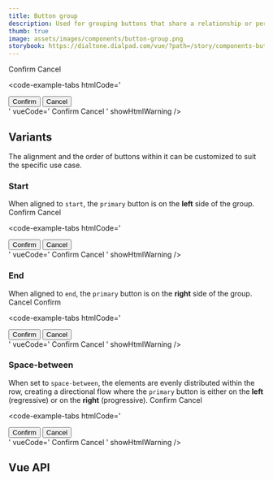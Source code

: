 ```yaml
---
title: Button group
description: Used for grouping buttons that share a relationship or perform similar actions.
thumb: true
image: assets/images/components/button-group.png
storybook: https://dialtone.dialpad.com/vue/?path=/story/components-button-group--default
---
```


<code-well-header class="d-d-block">
  <dt-button-group alignment="start" class="d-gg8">
    <dt-button importance="primary">Confirm</dt-button>
    <dt-button importance="outlined">Cancel</dt-button>
  </dt-button-group>
</code-well-header>

<code-example-tabs
htmlCode='
<div role="group" class="d-btn-group d-btn-group--start" alignment="start">
  <button type="button" class="base-button__button d-btn d-btn--primary">
    <span class="d-btn__label base-button__label"> Confirm </span>
  </button>
  <button data-qa="dt-button" type="button" class="base-button__button d-btn d-btn--outlined">
    <span class="d-btn__label base-button__label"> Cancel </span>
  </button>
</div>
'
vueCode='
<dt-button-group>
  <dt-button importance="primary">Confirm</dt-button>
  <dt-button importance="outlined">Cancel</dt-button>
</dt-button-group>
'
showHtmlWarning />

## Variants

The alignment and the order of buttons within it can be customized to suit the specific use case.

### Start

When aligned to `start`, the `primary` button is on the **left** side of the group.
<code-well-header class="d-d-block">
  <dt-button-group alignment="start" class="d-gg8">
    <dt-button importance="primary">Confirm</dt-button>
    <dt-button importance="outlined">Cancel</dt-button>
  </dt-button-group>
</code-well-header>

<code-example-tabs
htmlCode='
<div role="group" class="d-btn-group d-btn-group--start" alignment="start">
  <button type="button" class="base-button__button d-btn d-btn--primary">
    <span class="d-btn__label base-button__label"> Confirm </span>
  </button>
  <button data-qa="dt-button" type="button" class="base-button__button d-btn d-btn--outlined">
    <span class="d-btn__label base-button__label"> Cancel </span>
  </button>
</div>
'
vueCode='
<dt-button-group>
  <dt-button importance="primary">Confirm</dt-button>
  <dt-button importance="outlined">Cancel</dt-button>
</dt-button-group>
'
showHtmlWarning />

### End

When aligned to `end`, the `primary` button is on the **right** side of the group.
<code-well-header class="d-d-block">
  <dt-button-group alignment="end">
    <dt-button importance="outlined">Cancel</dt-button>
    <dt-button importance="primary">Confirm</dt-button>
  </dt-button-group>
</code-well-header>

<code-example-tabs
htmlCode='
<div role="group" class="d-btn-group d-btn-group--end">
  <button type="button" class="base-button__button d-btn d-btn--primary">
    <span class="d-btn__label base-button__label"> Confirm </span>
  </button>
  <button data-qa="dt-button" type="button" class="base-button__button d-btn d-btn--outlined">
    <span class="d-btn__label base-button__label"> Cancel </span>
  </button>
</div>
'
vueCode='
<dt-button-group alignment="end">
    <dt-button importance="primary">Confirm</dt-button>
    <dt-button importance="outlined">Cancel</dt-button>
</dt-button-group>
'
showHtmlWarning />

### Space-between

When set to `space-between`, the elements are evenly distributed within the row, creating a directional flow where the `primary` button is either on the **left** (regressive) or on the **right** (progressive).
<code-well-header class="d-d-block">
  <dt-button-group alignment="space-between" class="d-gg8">
    <dt-button importance="primary">Confirm</dt-button>
    <dt-button importance="outlined">Cancel</dt-button>
  </dt-button-group>
</code-well-header>

<code-example-tabs
htmlCode='
<div role="group" class="d-btn-group d-btn-group--space-between">
  <button type="button" class="base-button__button d-btn d-btn--primary">
    <span class="d-btn__label base-button__label"> Confirm </span>
  </button>
  <button data-qa="dt-button" type="button" class="base-button__button d-btn d-btn--outlined">
    <span class="d-btn__label base-button__label"> Cancel </span>
  </button>
</div>
'
vueCode='
<dt-button-group alignment="space-between">
  <dt-button importance="primary">Confirm</dt-button>
  <dt-button importance="outlined">Cancel</dt-button>
</dt-button-group>
'
showHtmlWarning />

## Vue API

<component-vue-api component-name="buttongroup" />
